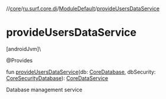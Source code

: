 //[core](../../../index.md)/[ru.surf.core.di](../index.md)/[ModuleDefault](index.md)/[provideUsersDataService](provide-users-data-service.md)

# provideUsersDataService

[androidJvm]\

@Provides

fun [provideUsersDataService](provide-users-data-service.md)(db: [CoreDatabase](../../ru.surf.core.base/-core-database/index.md), dbSecurity: [CoreSecurityDatabase](../../ru.surf.core.base/-core-security-database/index.md)): [CoreDataService](../../ru.surf.core.services.dataService/-core-data-service/index.md)

Database management service
